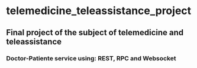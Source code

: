 # telemedicine_teleassistance_project
## Final project of the subject of telemedicine and teleassistance
### Doctor-Patiente service using: REST, RPC and Websocket
